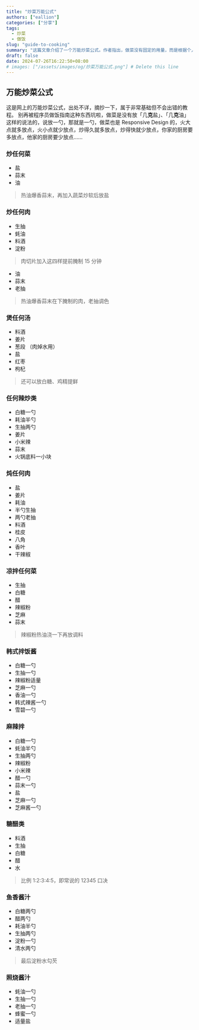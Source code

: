 ```yaml
---
title: "炒菜万能公式"
authors: ["eallion"]
categories: ["分享"]
tags: 
  - 炒菜
  - 做饭
slug: "guide-to-cooking"
summary: "这篇文章介绍了一个万能炒菜公式。作者指出，做菜没有固定的用量，而是根据个人口味和情况来调整。对于炒任何菜，可以先爆香蒜末，然后加入蔬菜炒软后放盐；对于炒任何肉，可以提前腌制 15 分钟，并在油中爆香蒜末后下锅；对于煲任何汤，可以加入料酒、姜片、葱段等调味品；对于辣炒类菜肴，则可添加白糖、生抽、姜片等调料；凉拌类则可使用生抽、白糖、醋等配料进行拌匀；韩式拌饭酱需要混合白糖、生抽、辣椒粉等材料制作成调味汁。最后还介绍了其他一些常见的调味汁如雪碧一勺 + 芝麻一勺 + 韩式辣酱一勺以及芝麻一勺 + 芝麻酱一勺 + 盐一勺 + 小米辣两颗等。"
draft: false
date: 2024-07-26T16:22:50+08:00
# images: ["/assets/images/og/炒菜万能公式.png"] # Delete this line
---
```


## 万能炒菜公式

这是网上的万能炒菜公式，出处不详，摘抄一下，属于非常基础但不会出错的教程。
别再被程序员做饭指南这种东西坑啦，做菜是没有放「几**克**盐」、「几**克**油」这样的说法的，说放一勺，那就是一勺，做菜也是 Responsive Design 的，火大点就多放点，火小点就少放点，炒得久就多放点，炒得快就少放点，你家的厨房要多放点，他家的厨房要少放点……

### 炒任何菜

- 盐
- 蒜末
- 油

> 热油爆香蒜末，再加入蔬菜炒软后放盐

### 炒任何肉

- 生抽
- 蚝油
- 料酒
- 淀粉

> 肉切片加入这四样提前腌制 15 分钟

- 油
- 蒜末
- 老抽

> 热油爆香蒜末在下腌制的肉，老抽调色

### 煲任何汤

- 料酒
- 姜片
- 葱段 （肉焯水用）
- 盐
- 红枣
- 枸杞

> 还可以放白糖、鸡精提鲜

### 任何辣炒类

- 白糖一勺
- 耗油半勺
- 生抽两勺
- 姜片
- 小米辣
- 蒜末
- 火锅底料一小块

### 炖任何肉

- 盐
- 姜片
- 耗油
- 半勺生抽
- 两勺老抽
- 料酒
- 桂皮
- 八角
- 香叶
- 干辣椒

### 凉拌任何菜

- 生抽
- 白糖
- 醋
- 辣椒粉
- 芝麻
- 蒜末

> 辣椒粉热油浇一下再放调料

### 韩式拌饭酱

- 白糖一勺
- 生抽一勺
- 辣椒粉适量
- 芝麻一勺
- 香油一勺
- 韩式辣酱一勺
- 雪碧一勺

### 麻辣拌

- 白糖一勺
- 蚝油半勺
- 生抽两勺
- 辣椒粉
- 小米辣
- 醋一勺
- 蒜末一勺
- 盐
- 芝麻一勺
- 芝麻酱一勺

### 糖醋类

- 料酒
- 生抽
- 白糖
- 醋
- 水

> 比例 1:2:3:4:5，即常说的 12345 口决

### 鱼香酱汁

- 白糖两勺
- 醋两勺
- 耗油半勺
- 生抽两勺
- 淀粉一勺
- 清水两勺

> 最后淀粉水勾芡

### 照烧酱汁

- 蚝油一勺
- 生抽一勺
- 老抽一勺
- 蜂蜜一勺
- 适量盐
